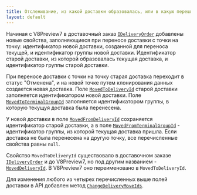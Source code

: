 ```yaml
---
title: Отслеживание, из какой доставки образовалась, или в какую перешла текущая доставка при переносе на новую точку.
layout: default
---
```


Начиная с V8Preview7 в доставочный заказ [`IDeliveryOrder`](https://iiko.github.io/front.api.sdk/v8/html/T_Resto_Front_Api_Data_Orders_IDeliveryOrder.htm) добавлены новые свойства, заполняющиеся при переносе доставки с точки на точку: идентификатор новой доставки, созданной для переноса текущей, и идентификатор группы новой доставки. Идентификатор старой доставки, из которой образовалась текущая доставка, и идентификатор группы старой доставки.

При переносе доставки с точки на точку старая доставка переходит в статус "Отменена", и на новой точке путем клонирования данных создается новая доставка. Поле [`MovedToDeliveryId`](https://iiko.github.io/front.api.sdk/v8/html/P_Resto_Front_Api_Data_Orders_IDeliveryOrder_MovedToDeliveryId.htm) старой доставки заполняется идентификатором новой доставки. Поле [`MovedToTerminalGroupId`](https://iiko.github.io/front.api.sdk/v8/html/P_Resto_Front_Api_Data_Orders_IDeliveryOrder_MovedToTerminalGroupId.htm) заполняется идентификатором группы, в которую текущуя доставка была перенесена.

У новой доставки в поле [`MovedFromDeliveryId`](https://iiko.github.io/front.api.sdk/v8/html/P_Resto_Front_Api_Data_Orders_IDeliveryOrder_MovedFromDeliveryId.htm) сохраняется идентификатор старой доставки, а в поле [`MovedFromTerminalGroupId`](https://iiko.github.io/front.api.sdk/v8/html/P_Resto_Front_Api_Data_Orders_IDeliveryOrder_MovedFromTerminalGroupId.htm) - идентификатор группы, из которой текущая доставка пришла. Если доставка не была перенесена на другую точку, все перечисленные свойства равны `null`.

Свойство `MovedToDeliveryId` существовало в доставочном заказе [`IDeliveryOrder`](https://iiko.github.io/front.api.sdk/v8/html/T_Resto_Front_Api_Data_Orders_IDeliveryOrder.htm) и до V8Preview7, но под другим названием - [`MovedDeliveryId`](https://iiko.github.io/front.api.sdk/v7/html/P_Resto_Front_Api_Data_Orders_IDeliveryOrder_MovedDeliveryId.htm). В V8Preview7 оно переименовано в `MovedToDeliveryId`.

Для изменения любого из четырех перечисленных выше полей доставки в API добавлен метод [`ChangeDeliveryMoveIds`](https://iiko.github.io/front.api.sdk/v8/html/M_Resto_Front_Api_Editors_IEditSession_ChangeDeliveryMoveIds.htm).